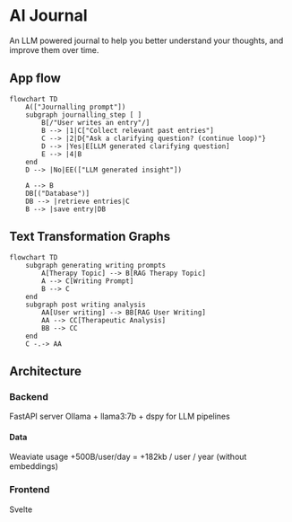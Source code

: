 # AI Journal
An LLM powered journal to help you better understand your thoughts, and improve them over time.

## App flow
```mermaid
flowchart TD
    A(["Journalling prompt"])
    subgraph journalling_step [ ]
        B[/"User writes an entry"/]
        B --> |1|C["Collect relevant past entries"]
        C --> |2|D{"Ask a clarifying question? (continue loop)"}
        D --> |Yes|E[LLM generated clarifying question]
        E --> |4|B
    end
    D --> |No|EE(["LLM generated insight"])

    A --> B
    DB[("Database")]
    DB --> |retrieve entries|C
    B --> |save entry|DB
```

## Text Transformation Graphs
```mermaid
flowchart TD
    subgraph generating writing prompts
        A[Therapy Topic] --> B[RAG Therapy Topic]
        A --> C[Writing Prompt]
        B --> C
    end
    subgraph post writing analysis
        AA[User writing] --> BB[RAG User Writing]
        AA --> CC[Therapeutic Analysis]
        BB --> CC
    end
    C -.-> AA

```

## Architecture

### Backend

FastAPI server
Ollama + llama3:7b + dspy for LLM pipelines

#### Data

Weaviate
usage +500B/user/day = +182kb / user / year (without embeddings)

### Frontend

Svelte
